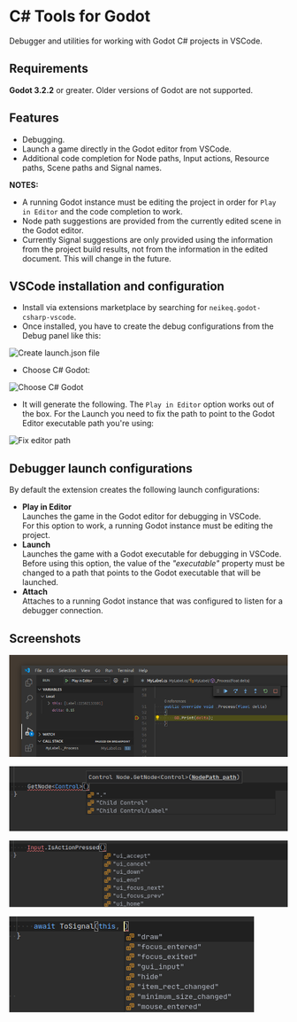 # C# Tools for Godot

Debugger and utilities for working with Godot C# projects in VSCode.

## Requirements

**Godot 3.2.2** or greater. Older versions of Godot are not supported.

## Features

- Debugging.
- Launch a game directly in the Godot editor from VSCode.
- Additional code completion for Node paths, Input actions, Resource paths, Scene paths and Signal names.

**NOTES:**
- A running Godot instance must be editing the project in order for `Play in Editor` and the code completion to work.
- Node path suggestions are provided from the currently edited scene in the Godot editor.
- Currently Signal suggestions are only provided using the information from the project build
results, not from the information in the edited document. This will change in the future.

## VSCode installation and configuration

- Install via extensions marketplace by searching for `neikeq.godot-csharp-vscode`.
- Once installed, you have to create the debug configurations from the Debug panel like this:

![Create launch.json file](https://user-images.githubusercontent.com/7718100/86488909-dc60d680-bd62-11ea-89df-feb4ff9dd0f2.png)

- Choose C# Godot:

![Choose C# Godot](https://user-images.githubusercontent.com/7718100/86488910-dcf96d00-bd62-11ea-8d2f-51a9a6f06c07.png)

- It will generate the following. The `Play in Editor` option works out of the box. For the Launch you need to fix the path to point to the Godot Editor executable path you're using:

![Fix editor path](https://user-images.githubusercontent.com/7718100/86488912-dd920380-bd62-11ea-8b3a-91689dc8e629.png)

## Debugger launch configurations

By default the extension creates the following launch configurations:

- **Play in Editor**\
  Launches the game in the Godot editor for debugging in VSCode.\
  For this option to work, a running Godot instance must be editing the project.
- **Launch**\
  Launches the game with a Godot executable for debugging in VSCode.\
  Before using this option, the value of the _"executable"_ property must be changed
  to a path that points to the Godot executable that will be launched.
- **Attach**\
  Attaches to a running Godot instance that was configured to listen for a debugger connection.

## Screenshots

![Debugging](images/debugging.png)

![Nodes code completion](images/codeCompletionNodePaths.png)

![Input actions code completion](images/codeCompletionInputActions.png)

![Signals code completion](images/codeCompletionSignals.png)
